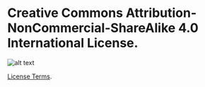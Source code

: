 # Creative Commons Attribution-NonCommercial-ShareAlike 4.0 International License</a>.

![alt text](https://i.creativecommons.org/l/by-nc-sa/4.0/88x31.png "Creative Commons License")

[License Terms](http://creativecommons.org/licenses/by-nc-sa/4.0/).
